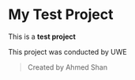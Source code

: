 # My Test Project
This is a **test project**

This project was conducted by UWE

> Created by Ahmed Shan
